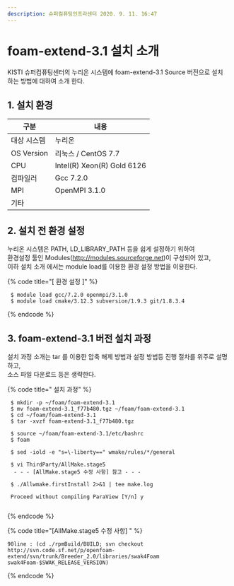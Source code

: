 ```yaml
---
description: 슈퍼컴퓨팅인프라센터 2020. 9. 11. 16:47
---
```


# foam-extend-3.1 설치 소개

KISTI 슈퍼컴퓨팅센터의 누리온 시스템에  foam-extend-3.1 Source 버전으로 설치 하는 방법에 대하여 소개 한다.

&#x20;

## **1. 설치 환경**

|  **구분**      | **내용**                      |
| ------------ | --------------------------- |
| 대상 시스템       | 누리온                         |
|  OS Version  |  리눅스 / CentOS 7.7           |
|  CPU         |  Intel(R) Xeon(R) Gold 6126 |
|  컴파일러        |  Gcc 7.2.0                  |
|  MPI         |  OpenMPI 3.1.0              |
|  기타          |                             |



## **2. 설치 전 환경 설정**

누리온 시스템은 PATH, LD\_LIBRARY\_PATH 등을 쉽게 설정하기 위하여 \
환경설정 툴인 Modules(http://modules.sourceforge.net)이 구성되어 있고,\
이하 설치 소개 에서는 module load를 이용한 환경 설정 방법을 이용한다.&#x20;



{% code title="[ 환경 설정 ]" %}
```
 $ module load gcc/7.2.0 openmpi/3.1.0
 $ module load cmake/3.12.3 subversion/1.9.3 git/1.8.3.4
```
{% endcode %}

## **3. foam-extend-3.1 버전 설치 과정**

&#x20;설치 과정 소개는 tar 를 이용한 압축 해제 방법과 설정 방법등 진행 절차를 위주로 설명하고,\
&#x20;소스 파일 다운로드 등은 생략한다.  &#x20;

{% code title=" 설치 과정" %}
```
 $ mkdir -p ~/foam/foam-extend-3.1
 $ mv foam-extend-3.1_f77b480.tgz ~/foam/foam-extend-3.1
 $ cd ~/foam/foam-extend-3.1
 $ tar -xvzf foam-extend-3.1_f77b480.tgz
 
 $ source ~/foam/foam-extend-3.1/etc/bashrc
 $ foam
 
 $ sed -iold -e "s=\-liberty==" wmake/rules/*/general
 
 $ vi ThirdParty/AllMake.stage5
  - - - [AllMake.stage5 수정 사항] 참고 - - -
 
 $ ./Allwmake.firstInstall 2>&1 | tee make.log
 
 Proceed without compiling ParaView [Y/n] y 
 
```
{% endcode %}

{% code title="[AllMake.stage5 수정 사항] " %}
```
90line : (cd ./rpmBuild/BUILD; svn checkout http://svn.code.sf.net/p/openfoam-extend/svn/trunk/Breeder_2.0/libraries/swak4Foam swak4Foam-$SWAK_RELEASE_VERSION)
```
{% endcode %}

